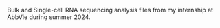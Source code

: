 Bulk and Single-cell RNA sequencing analysis files from my internship at AbbVie during summer 2024.
